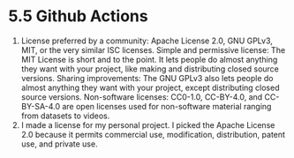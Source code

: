 # 5.5 Github Actions
1. License preferred by a community: Apache License 2.0, GNU GPLv3, MIT, or the very similar ISC licenses. Simple and permissive license: The MIT License is short and to the point. It lets people do almost anything they want with your project, like making and distributing closed source versions. Sharing improvements: The GNU GPLv3 also lets people do almost anything they want with your project, except distributing closed source versions. Non-software licenses: CC0-1.0, CC-BY-4.0, and CC-BY-SA-4.0 are open licenses used for non-software material ranging from datasets to videos.
2. I made a license for my personal project. I picked the Apache License 2.0 because it permits commercial use, modification, distribution, patent use, and private use. 
